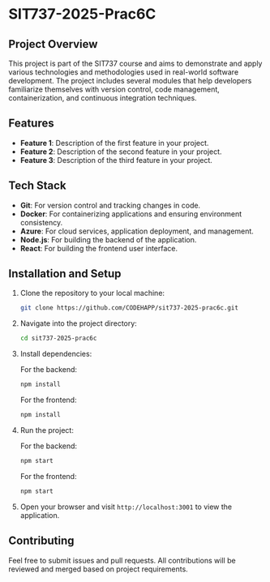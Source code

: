 # SIT737-2025-Prac6C

## Project Overview

This project is part of the SIT737 course and aims to demonstrate and apply various technologies and methodologies used in real-world software development. The project includes several modules that help developers familiarize themselves with version control, code management, containerization, and continuous integration techniques.

## Features

- **Feature 1**: Description of the first feature in your project.
- **Feature 2**: Description of the second feature in your project.
- **Feature 3**: Description of the third feature in your project.

## Tech Stack

- **Git**: For version control and tracking changes in code.
- **Docker**: For containerizing applications and ensuring environment consistency.
- **Azure**: For cloud services, application deployment, and management.
- **Node.js**: For building the backend of the application.
- **React**: For building the frontend user interface.

## Installation and Setup

1. Clone the repository to your local machine:

    ```bash
    git clone https://github.com/CODEHAPP/sit737-2025-prac6c.git
    ```

2. Navigate into the project directory:

    ```bash
    cd sit737-2025-prac6c
    ```

3. Install dependencies:

    For the backend:

    ```bash
    npm install
    ```

    For the frontend:

    ```bash
    npm install
    ```

4. Run the project:

    For the backend:

    ```bash
    npm start
    ```

    For the frontend:

    ```bash
    npm start
    ```

5. Open your browser and visit `http://localhost:3001` to view the application.

## Contributing

Feel free to submit issues and pull requests. All contributions will be reviewed and merged based on project requirements.


